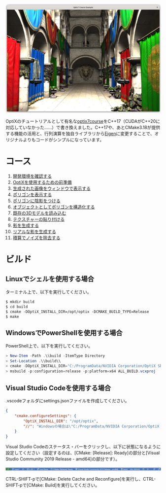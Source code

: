 ![example11-accumulate-linux](https://raw.githubusercontent.com/tail-island/optix7courseR/main/image/example11-accumulate-linux.png)

OptiXのチュートリアルとして有名な[optix7course](https://github.com/ingowald/optix7course)をC++17（CUDAがC++20に対応していなかった……）で書き換えました。C++17や、あとCMake3.18が提供する機能の活用と、行列演算を独自ライブラリから[Eigen](https://eigen.tuxfamily.org/index.php?title=Main_Page)に変更することで、オリジナルよりもコードがシンプルになっています。

# コース

1. [開発環境を確認する](https://github.com/tail-island/optix7courseR/tree/main/example01-hello-optix)
2. [OptiXを使用するための前準備](https://github.com/tail-island/optix7courseR/tree/main/example02-pipeline-and-raygen)
3. [生成された画像をウィンドウで表示する](https://github.com/tail-island/optix7courseR/tree/main/example03-in-glfw-window)
4. [ポリゴンを表示する](https://github.com/tail-island/optix7courseR/tree/main/example04-first-triangle-mesh)
5. [ポリゴンに陰影をつける](https://github.com/tail-island/optix7courseR/tree/main/example05-first-shading)
6. [オブジェクトとしてポリゴンを構造化する](https://github.com/tail-island/optix7courseR/tree/main/example06-multiple-objects)
7. [既存の3Dモデルを読み込む](https://github.com/tail-island/optix7courseR/tree/main/example07-first-real-model)
8. [テクスチャーの貼り付ける](https://github.com/tail-island/optix7courseR/tree/main/example08-textures)
9. [影を生成する](https://github.com/tail-island/optix7courseR/tree/main/example09-shadow-rays)
10. [リアルな影を生成する](https://github.com/tail-island/optix7courseR/tree/main/example10-soft-shadows)
11. [積算でノイズを除去する](https://github.com/tail-island/optix7courseR/tree/main/example11-accumulate)

# ビルド

## Linuxでシェルを使用する場合

ターミナル上で、以下を実行してください。

~~~shell
$ mkdir build
$ cd build
$ cmake -DOptiX_INSTALL_DIR=/opt/optix -DCMAKE_BUILD_TYPE=Release
$ make
~~~

## WindowsでPowerShellを使用する場合

PowerShell上で、以下を実行してください。

~~~powershell
> New-Item -Path .\\build -ItemType Directory
> Set-Location .\\build\\
> cmake -DOptiX_INSTALL_DIR="C:/ProgramData/NVIDIA Corporation/OptiX SDK 7.4.0" ..
> msbuild -p:configuration=release -p:platform=x64 ALL_BUILD.vcxproj
~~~

## Visual Studio Codeを使用する場合

.vscodeフォルダにsettings.jsonファイルを作成してください。

~~~json
{
    "cmake.configureSettings": {
        "OptiX_INSTALL_DIR": "/opt/optix",
        "//": "Windowsの場合は\"C:/ProgramData/NVIDIA Corporation/OptiX SDK 7.4.0\""
    }
}
~~~

Visual Studio Codeのステータス・バーをクリックし、以下に状態になるように設定してください（設定するのは、\[CMake: \[Release\]: Ready\]の部分と\[Visual Studio Community 2019 Release - amd64\]の部分です）。

![Visual Studio Code - status bar](https://raw.githubusercontent.com/tail-island/optix7courseR/main/image/visual-studio-code-status-bar.png)

CTRL-SHIFT-pで\[CMake: Delete Cache and Reconfigure\]を実行し、CTRL-SHIFT-pで\[CMake: Build\]を実行してください。
